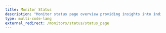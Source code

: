 ```yaml
---
title: Monitor Status
description: "Monitor status page overview providing insights into individual monitor evaluations and current states."
type: multi-code-lang
external_redirect: /monitors/status/status_page
---
```

